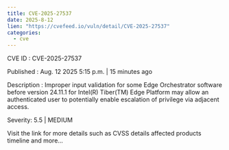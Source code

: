```yaml
--- 
title: CVE-2025-27537
date: 2025-8-12
lien: "https://cvefeed.io/vuln/detail/CVE-2025-27537"
categories:
  - cve
---
```


CVE ID : CVE-2025-27537

Published :  Aug. 12
2025
5:15 p.m. | 15 minutes ago

Description : Improper input validation for some Edge Orchestrator software before version 24.11.1 for Intel(R) Tiber(TM) Edge Platform may allow an authenticated user to potentially enable escalation of privilege via adjacent access.

Severity: 5.5 | MEDIUM

Visit the link for more details
such as CVSS details
affected products
timeline
and more...
